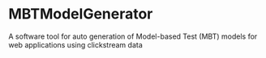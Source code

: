 # MBTModelGenerator
A software tool for auto generation of Model-based Test (MBT) models for web applications using clickstream data
